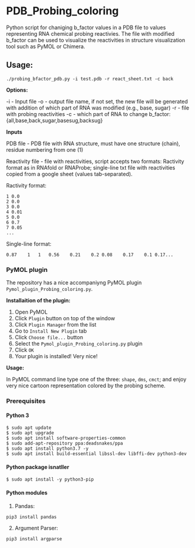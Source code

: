 # PDB_Probing_coloring

Python script for chaniging b_factor values in a PDB file to values representing RNA chemical probing reactivies.
The file with modified b_factor can be used to visualize the reactivities in structure visualization tool such as PyMOL or Chimera.

## Usage:

`./probing_bfactor_pdb.py -i test.pdb -r react_sheet.txt -c back`

**Options:**

-i - Input file
-o - output file name, if not set, the new file will be generated with addition of which part of RNA was modified (e.g., base, sugar)
-r - file with probing reactivities
-c - which part of RNA to change b_factor: {all,base,back,sugar,basesug,backsug}

**Inputs**

PDB file - PDB file with RNA structure, must have one structure (chain), residue numbering from one (1)

Reactivity file - file with reactivities, script accepts two formats: Ractivity format as in RNAfold or RNAProbe; single-line txt file with reactivities copied from a google sheet (values tab-separated).

Ractivity format:
```
1 0.0
2 0.0
3 0.0
4 0.01
5 0.0
6 0.7
7 0.05
...
```

Single-line format:
```
0.87	1	1	0.56	0.21	0.2	0.08	0.17	0.1	0.17...
```


### PyMOL plugin

The repository has a nice accompaniyng PyMOL plugin `Pymol_plugin_Probing_coloring.py`.

**Installaition of the plugin:**

1. Open PyMOL
2. Click `Plugin` button on top of the window
3. Click `Plugin Manager` from the list
4. Go to `Install New Plugin` tab
5. Click `Choose file...` button
6. Select the `Pymol_plugin_Probing_coloring.py` plugin
7. Click `OK`
8. Your plugin is installed! Very nice!

**Usage:**

In PyMOL command line type one of the three: `shape`, `dms`, `cmct`; and enjoy very nice cartoon representation colored by the probing scheme.

### Prerequisites

#### Python 3

```
$ sudo apt update
$ sudo apt upgrade
$ sudo apt install software-properties-common
$ sudo add-apt-repository ppa:deadsnakes/ppa
$ sudo apt install python3.7 -y
$ sudo apt install build-essential libssl-dev libffi-dev python3-dev
```

#### Python package isnatller

```
$ sudo apt install -y python3-pip
```

#### Python modules

1. Pandas:

```
pip3 install pandas
```

2. Argument Parser:

```
pip3 install argparse
```

